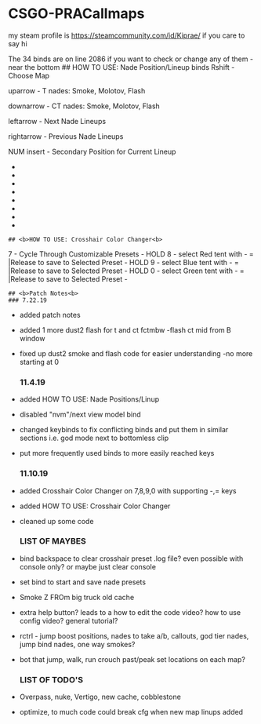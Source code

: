 # CSGO-PRACallmaps

my steam profile is https://steamcommunity.com/id/Kiprae/ if you care to say hi

The 34 binds are on line 2086 if you want to check or change any of them -near the bottom
	## HOW TO USE: Nade Position/Lineup binds
Rshift     - Choose Map

uparrow    - T nades: Smoke, Molotov, Flash

downarrow  - CT nades: Smoke, Molotov, Flash

leftarrow  - Next Nade Lineups

rightarrow - Previous Nade Lineups

NUM insert - Secondary Position for Current Lineup

-
-
-
-
-
-
-
-

	## <b>HOW TO USE: Crosshair Color Changer<b>
7		  - Cycle Through Customizable Presets -
HOLD 8	  - select Red tent with -  = |Release to save to Selected Preset -
HOLD 9	  - select Blue tent with -  = |Release to save to Selected Preset -
HOLD 0	  - select Green tent with -  = |Release to save to Selected Preset -

	## <b>Patch Notes<b>
	### 7.22.19
- added patch notes
- added 1 more dust2 flash for t and ct fctmbw -flash ct mid from B window
- fixed up dust2 smoke and flash code for easier understanding -no more starting at 0

	### 11.4.19
- added HOW TO USE: Nade Positions/Linup
- disabled "nvm"/next view model bind
- changed keybinds to fix conflicting binds and put them in similar sections i.e. god mode next to bottomless clip
- put more frequently used binds to more easily reached keys

	### 11.10.19
- added Crosshair Color Changer on 7,8,9,0 with supporting -,= keys
- added  HOW TO USE: Crosshair Color Changer
- cleaned up some code

	### LIST OF MAYBES
- bind backspace to clear crosshair preset .log file? even possible with console only? or maybe just clear console
- set bind to start and save nade presets
- Smoke Z FROm big truck old cache
- extra help button? leads to a how to edit the code video?	 how to use config video?  general tutorial?
- rctrl - jump boost positions, nades to take a/b, callouts, god tier nades, jump bind nades, one way smokes?
- bot that jump, walk, run crouch past/peak set locations on each map?

	### LIST OF TODO'S
- Overpass, nuke, Vertigo, new cache, cobblestone
- optimize, to much code could break cfg when new map linups added
